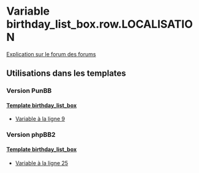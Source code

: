 # Variable birthday_list_box.row.LOCALISATION
[Explication sur le forum des forums](http://forum.forumactif.com/t294113-listing-des-variables#birthday_list_box.row.LOCALISATION)
## Utilisations dans les templates
### Version PunBB
#### [Template birthday_list_box](punbb/birthday_list_box.md)
* [Variable à la ligne 9](../punbb/birthday_list_box.tpl#L9)
### Version phpBB2
#### [Template birthday_list_box](subsilver/birthday_list_box.md)
* [Variable à la ligne 25](../subsilver/birthday_list_box.tpl#L25)